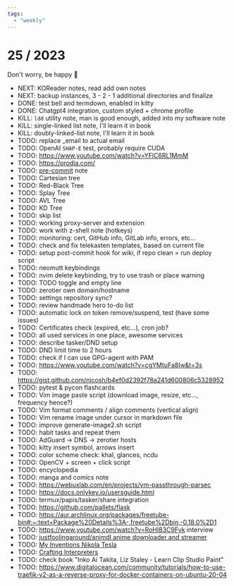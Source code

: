 ```yaml
---
tags:
  - "weekly"
---
```


# 25 / 2023

Don't worry, be happy 🍭

- NEXT: KOReader notes, read add own notes
- NEXT: backup instances, 3 - 2 - 1 additional directories and finalize
- DONE: test bell and termdown, enabled in kitty
- DONE: Chatgpt4 integration, custom styled + chrome profile
- KILL: `ldd` utility note, man is good enough, added into my software note
- KILL: single-linked list note, I'll learn it in book
- KILL: doubly-linked-list note, I'll learn it in book
- TODO: replace _email to actual email
- TODO: OpenAI `SHAP-E` test, probably require CUDA
- TODO: https://www.youtube.com/watch?v=YFlC6RL1MmM
- TODO: <https://prodia.com/>
- TODO: [pre-commit](https://pre-commit.com/) note
- TODO: Cartesian tree
- TODO: Red-Black Tree
- TODO: Splay Tree
- TODO: AVL Tree
- TODO: KD Tree
- TODO: skip list
- TODO: working proxy-server and extension
- TODO: work with z-shell note (hotkeys)
- TODO: monitoring: cert, GitHub info, GitLab info, errors, etc...
- TODO: check and fix telekasten templates, based on current file
- TODO: setup post-commit hook for wiki, if repo clean = run deploy script
- TODO: neomutt keybindings
- TODO: nvim delete keybinding, try to use trash or place warning
- TODO: TODO toggle and empty line
- TODO: zerotier own domain/hostname
- TODO: settings repository sync?
- TODO: review handmade hero to-do list
- TODO: automatic lock on token remove/suspend, test (have some issues)
- TODO: Certificates check (expired, etc...), cron job?
- TODO: all used services in one place, awesome services
- TODO: describe tasker/DND setup
- TODO: DND limit time to 2 hours
- TODO: check if I can use GPG-agent with PAM
- TODO: https://www.youtube.com/watch?v=cgYMtuFa8Iw&t=3s
- TODO: https://gist.github.com/nicosh/b4ef0d2392f78a241d600806c5328952
- TODO: pytest & pycon flashcards
- TODO: Vim image paste script (download image, resize, etc..., frequency hence?)
- TODO: Vim format comments / align comments (vertical align)
- TODO: Vim rename image under cursor in markdown file
- TODO: improve generate-image2.sh script
- TODO: habit tasks and repeat them
- TODO: AdGuard → DNS → zerotier hosts
- TODO: kitty insert symbol, arrows insert
- TODO: color scheme check: khal, glances, ncdu
- TODO: OpenCV + screen + click script
- TODO: encyclopedia
- TODO: manga and comics note
- TODO: https://webuxlab.com/en/projects/vm-passthrough-parsec
- TODO: https://docs.onlykey.io/usersguide.html
- TODO: termux/papis/tasker/share integration
- TODO: https://github.com/pallets/flask
- TODO: https://aur.archlinux.org/packages/freetube-bin#:~:text=Package%20Details%3A-,freetube%2Dbin,-0.18.0%2D1
- TODO: https://www.youtube.com/watch?v=RoHI83C9Fyk interview
- TODO: [justfoolingaround/animdl anime downloader and streamer](https://github.com/justfoolingaround/animdl)
- TODO: [My Inventions Nikola Tesla](https://archive.org/details/MyInventionsNikolaTesla/page/n29/mode/2up)
- TODO: [Crafting Interpreters](http://craftinginterpreters.com/)
- TODO: check book "Inko Ai Takita, Liz Staley - Learn Clip Studio Paint"
- TODO: https://www.digitalocean.com/community/tutorials/how-to-use-traefik-v2-as-a-reverse-proxy-for-docker-containers-on-ubuntu-20-04
